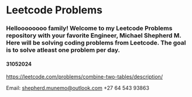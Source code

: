 # Leetcode Problems

### Helloooooooo family! Welcome to my Leetcode Problems repository with your favorite Engineer, Michael Shepherd M. Here will be solving coding problems from Leetcode. The goal is to solve atleast one problem per day.


#### 31052024 
https://leetcode.com/problems/combine-two-tables/description/


Email: shepherd.munemo@outlook.com
        +27 64 543 93863